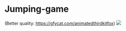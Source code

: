 # Jumping-game

(Better quality: https://gfycat.com/animatedthirdkitfox)
![](https://thumbs.gfycat.com/AnimatedThirdKitfox-size_restricted.gif)
